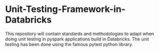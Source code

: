 # Unit-Testing-Framework-in-Databricks
This repository will contain standards and methodologies to adapt when doing unit testing in pyspark applications build in Databricks. The unit testing has been done using the famous pytest python library.
